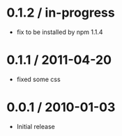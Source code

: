 0.1.2 / in-progress
===================

  * fix to be installed by npm 1.1.4

0.1.1 / 2011-04-20
==================

  * fixed some css

0.0.1 / 2010-01-03
==================

  * Initial release
